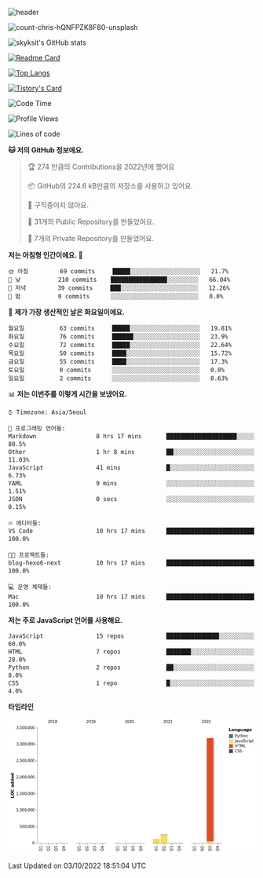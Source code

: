 <!-- Header -->
![header](https://capsule-render.vercel.app/api?type=waving&color=auto&text=Hi%20there👋&textBg=true&animation=twinkling&fontSize=40)

<!-- title image -->
![count-chris-hQNFPZK8F80-unsplash](https://user-images.githubusercontent.com/20593462/186829883-69329c21-f07c-49b2-a545-bfd851b7c943.jpg)

<!-- github stats -->
![skyksit's GitHub stats](https://github-readme-stats.vercel.app/api?username=skyksit&show_icons=true&theme=radical)

[![Readme Card](https://github-readme-stats.vercel.app/api/pin/?username=skyksit&repo=react-native-todo-app-tdd&theme=radical)](https://github.com/skyksit/react-native-todo-app-tdd)

[![Top Langs](https://github-readme-stats.vercel.app/api/top-langs/?username=skyksit&layout=compact&theme=radical)](https://github.com/skyksit/)

[![Tistory's Card](https://github-readme-tistory-card.vercel.app/api/badge?name=skyksit&theme=kakao)](https://github.com/skyksit/)

<!--START_SECTION:waka-->
![Code Time](http://img.shields.io/badge/Code%20Time-50%20hrs%2033%20mins-blue)

![Profile Views](http://img.shields.io/badge/Profile%20Views-3-blue)

![Lines of code](https://img.shields.io/badge/%EC%A0%80%EB%8A%94%20%EC%97%AC%ED%83%9C%EA%B9%8C%EC%A7%80%20-4%20Million%20%EC%A4%84%EC%9D%98%20%EC%BD%94%EB%93%9C%EB%A5%BC%20%EC%9E%91%EC%84%B1%ED%96%88%EC%96%B4%EC%9A%94.-blue)

**🐱 저의 GitHub 정보에요.** 

> 🏆 274 만큼의 Contributions을 2022년에 했어요
 > 
> 📦 GitHub의 224.6 kB만큼의 저장소를 사용하고 있어요. 
 > 
> 🚫 구직중이지 않아요.
 > 
> 📜 31개의 Public Repository를 만들었어요. 
 > 
> 🔑 7개의 Private Repository를 만들었어요.  
 > 
**저는 아침형 인간이에요. 🐤** 

```text
🌞 아침         69 commits     █████░░░░░░░░░░░░░░░░░░░░   21.7% 
🌆 낮　         210 commits    ████████████████░░░░░░░░░   66.04% 
🌃 저녁         39 commits     ███░░░░░░░░░░░░░░░░░░░░░░   12.26% 
🌙 밤　         0 commits      ░░░░░░░░░░░░░░░░░░░░░░░░░   0.0%

```
📅 **제가 가장 생산적인 날은 화요일이에요.** 

```text
월요일          63 commits     █████░░░░░░░░░░░░░░░░░░░░   19.81% 
화요일          76 commits     ██████░░░░░░░░░░░░░░░░░░░   23.9% 
수요일          72 commits     █████░░░░░░░░░░░░░░░░░░░░   22.64% 
목요일          50 commits     ████░░░░░░░░░░░░░░░░░░░░░   15.72% 
금요일          55 commits     ████░░░░░░░░░░░░░░░░░░░░░   17.3% 
토요일          0 commits      ░░░░░░░░░░░░░░░░░░░░░░░░░   0.0% 
일요일          2 commits      ░░░░░░░░░░░░░░░░░░░░░░░░░   0.63%

```


📊 **저는 이번주를 이렇게 시간을 보냈어요.** 

```text
⌚︎ Timezone: Asia/Seoul

💬 프로그래밍 언어들: 
Markdown                 8 hrs 17 mins       ████████████████████░░░░░   80.5% 
Other                    1 hr 8 mins         ██░░░░░░░░░░░░░░░░░░░░░░░   11.03% 
JavaScript               41 mins             █░░░░░░░░░░░░░░░░░░░░░░░░   6.73% 
YAML                     9 mins              ░░░░░░░░░░░░░░░░░░░░░░░░░   1.51% 
JSON                     0 secs              ░░░░░░░░░░░░░░░░░░░░░░░░░   0.15%

🔥 에디터들: 
VS Code                  10 hrs 17 mins      █████████████████████████   100.0%

🐱‍💻 프로젝트들: 
blog-hexo6-next          10 hrs 17 mins      █████████████████████████   100.0%

💻 운영 체제들: 
Mac                      10 hrs 17 mins      █████████████████████████   100.0%

```

**저는 주로 JavaScript 언어를 사용해요.** 

```text
JavaScript               15 repos            ███████████████░░░░░░░░░░   60.0% 
HTML                     7 repos             ███████░░░░░░░░░░░░░░░░░░   28.0% 
Python                   2 repos             ██░░░░░░░░░░░░░░░░░░░░░░░   8.0% 
CSS                      1 repo              █░░░░░░░░░░░░░░░░░░░░░░░░   4.0%

```


**타임라인**

![Chart not found](https://raw.githubusercontent.com/skyksit/skyksit/main/charts/bar_graph.png) 


 Last Updated on 03/10/2022 18:51:04 UTC
<!--END_SECTION:waka-->

<!--
**skyksit/skyksit** is a ✨ _special_ ✨ repository because its `README.md` (this file) appears on your GitHub profile.

Here are some ideas to get you started:

- 🔭 I’m currently working on ...
- 🌱 I’m currently learning ...
- 👯 I’m looking to collaborate on ...
- 🤔 I’m looking for help with ...
- 💬 Ask me about ...
- 📫 How to reach me: ...
- 😄 Pronouns: ...
- ⚡ Fun fact: ...
-->
